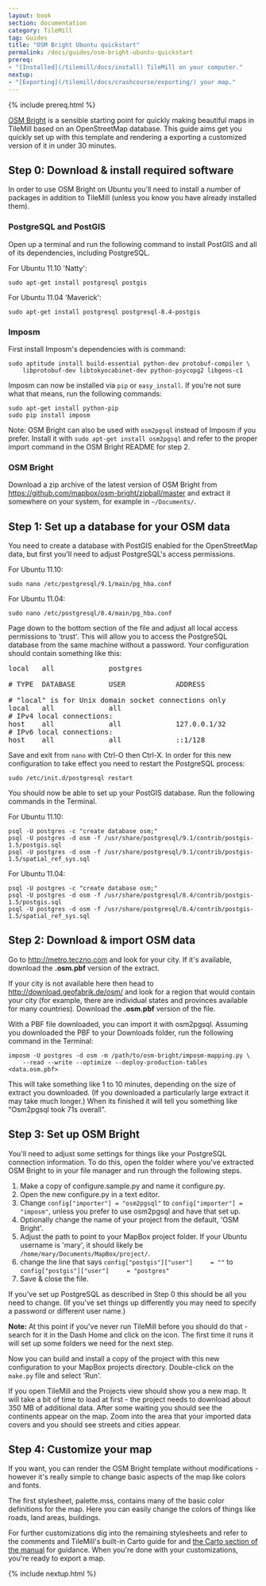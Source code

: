 ```yaml
---
layout: book
section: documentation
category: TileMill
tag: Guides
title: "OSM Bright Ubuntu quickstart"
permalink: /docs/guides/osm-bright-ubuntu-quickstart
prereq:
- "[Installed](/tilemill/docs/install) TileMill on your computer."
nextup:
- "[Exporting](/tilemill/docs/crashcourse/exporting/) your map."
---
```


{% include prereq.html %}

[OSM Bright](https://github.com/mapbox/osm-bright) is a sensible starting point for quickly making beautiful maps in TileMill based on an OpenStreetMap database. This guide aims get you quickly set up with this template and rendering a exporting a customized version of it in under 30 minutes.

## Step 0: Download & install required software

In order to use OSM Bright on Ubuntu you'll need to install a number of packages in addition to TileMill (unless you know you have already installed them).

### PostgreSQL and PostGIS

Open up a terminal and run the following command to install PostGIS and all of its dependencies, including PostgreSQL. 

For Ubuntu 11.10 'Natty':

    sudo apt-get install postgresql postgis

For Ubuntu 11.04 'Maverick':

    sudo apt-get install postgresql postgresql-8.4-postgis

### Imposm

First install Imposm's dependencies with is command:

    sudo aptitude install build-essential python-dev protobuf-compiler \
        libprotobuf-dev libtokyocabinet-dev python-psycopg2 libgeos-c1

Imposm can now be installed via `pip` or `easy_install`. If you're not sure what that means, run the following commands:

    sudo apt-get install python-pip
    sudo pip install imposm

Note: OSM Bright can also be used with `osm2pgsql` instead of Imposm if you prefer. Install it with `sudo apt-get install osm2pgsql` and refer to the proper import command in the OSM Bright README for step 2.

### OSM Bright

Download a zip archive of the latest version of OSM Bright from <https://github.com/mapbox/osm-bright/zipball/master> and extract it somewhere on your system, for example in `~/Documents/`.

## Step 1: Set up a database for your OSM data

You need to create a database with PostGIS enabled for the OpenStreetMap data, but first you'll need to adjust PostgreSQL's access permissions.

For Ubuntu 11.10:

    sudo nano /etc/postgresql/9.1/main/pg_hba.conf

For Ubuntu 11.04:

    sudo nano /etc/postgresql/8.4/main/pg_hba.conf

Page down to the bottom section of the file and adjust all local access permissions to 'trust'. This will allow you to access the PostgreSQL database from the same machine without a password. Your configuration should contain something like this:

<pre>
local   all             postgres                                trust

# TYPE  DATABASE        USER            ADDRESS                 METHOD

# "local" is for Unix domain socket connections only
local   all             all                                     trust
# IPv4 local connections:
host    all             all             127.0.0.1/32            trust
# IPv6 local connections:
host    all             all             ::1/128                 trust
</pre>

Save and exit from `nano` with Ctrl-O then Ctrl-X. In order for this new configuration to take effect you need to restart the PostgreSQL process:

    sudo /etc/init.d/postgresql restart

You should now be able to set up your PostGIS database. Run the following commands in the Terminal.

For Ubuntu 11.10:

    psql -U postgres -c "create database osm;"
    psql -U postgres -d osm -f /usr/share/postgresql/9.1/contrib/postgis-1.5/postgis.sql
    psql -U postgres -d osm -f /usr/share/postgresql/9.1/contrib/postgis-1.5/spatial_ref_sys.sql

For Ubuntu 11.04:

    psql -U postgres -c "create database osm;"
    psql -U postgres -d osm -f /usr/share/postgresql/8.4/contrib/postgis-1.5/postgis.sql
    psql -U postgres -d osm -f /usr/share/postgresql/8.4/contrib/postgis-1.5/spatial_ref_sys.sql

## Step 2: Download & import OSM data

Go to <http://metro.teczno.com> and look for your city. If it's available, download the **.osm.pbf** version of the extract.

If your city is not available here then head to <http://download.geofabrik.de/osm/> and look for a region that would contain your city (for example, there are individual states and provinces available for many countries). Download the **.osm.pbf** version of the file.

With a PBF file downloaded, you can import it with osm2pgsql. Assuming you downloaded the PBF to your Downloads folder, run the following command in the Terminal:

    imposm -U postgres -d osm -m /path/to/osm-bright/imposm-mapping.py \
        --read --write --optimize --deploy-production-tables <data.osm.pbf>

This will take something like 1 to 10 minutes, depending on the size of extract you downloaded. (If you downloaded a particularly large extract it may take much longer.) When its finished it will tell you something like "Osm2pgsql took 71s overall".

## Step 3: Set up OSM Bright

You'll need to adjust some settings for things like your PostgreSQL connection information. To do this, open the folder where you've extracted OSM Bright to in your file manager and run through the following steps.

1. Make a copy of configure.sample.py and name it configure.py.
2. Open the new configure.py in a text editor.
3. Change `config["importer"] = "osm2pgsql"` to `config["importer"] = "imposm"`, unless you prefer to use osm2pgsql and have that set up.
4. Optionally change the name of your project from the default, 'OSM Bright'.
5. Adjust the path to point to your MapBox project folder. If your Ubuntu username is 'mary', it should likely be `/home/mary/Documents/MapBox/project/`.
6. change the line that says `config["postgis"]["user"]     = ""` to `config["postgis"]["user"]     = "postgres"`
7. Save & close the file.

If you've set up PostgreSQL as described in Step 0 this should be all you need to change. (If you've set things up differently you may need to specify a password or different user name.)

**Note:** At this point if you've never run TileMill before you should do that - search for it in the Dash Home and click on the icon. The first time it runs it will set up some folders we need for the next step.

Now you can build and install a copy of the project with this new configuration to your MapBox projects directory. Double-click on the `make.py` file and select 'Run'.

If you open TileMill and the Projects view should show you a new map. It will take a bit of time to load at first - the project needs to download about 350 MB of additional data. After some waiting you should see the continents appear on the map. Zoom into the area that your imported data covers and you should see streets and cities appear.

## Step 4: Customize your map

If you want, you can render the OSM Bright template without modifications - however it's really simple to change basic aspects of the map like colors and fonts.

The first stylesheet, palette.mss, contains many of the basic color definitions for the map. Here you can easily change the colors of things like roads, land areas, buildings.

For further customizations dig into the remaining stylesheets and refer to the comments and TileMill's built-in Carto guide for and [the Carto section of the manual](/tilemill/docs/manual/carto/) for guidance. When you're done with your customizations, you're ready to export a map. 

{% include nextup.html %}

